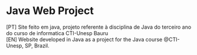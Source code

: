 # Java Web Project
[PT] Site feito em java, projeto referente à disciplina de Java do terceiro ano do curso de informatica CTI-Unesp Bauru <br>
[EN] Website developed in Java as a project for the Java course @CTI-Unesp, SP, Brazil.
